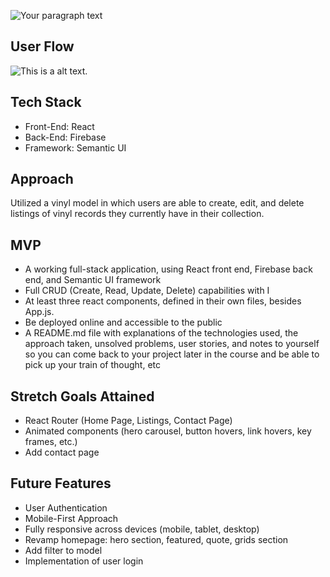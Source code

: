 ![Your paragraph text](https://user-images.githubusercontent.com/98721957/213816772-8185b13a-6255-4793-8332-54d078fd1f62.png)

## User Flow
![This is a alt text.](/vinyltracker/src/asset/New%20User%20Flow.svg "User flow map for app.")

## Tech Stack
* Front-End: React
* Back-End: Firebase
* Framework: Semantic UI


## Approach
Utilized a vinyl model in which users are able to create, edit, and delete listings of vinyl records they currently have in their collection.

## MVP
* A working full-stack application, using React front end, Firebase back end, and Semantic UI framework
* Full CRUD (Create, Read, Update, Delete) capabilities with I
* At least three react components, defined in their own files, besides App.js.
* Be deployed online and accessible to the public
* A README.md file with explanations of the technologies used, the approach taken, unsolved problems, user stories, and notes to yourself so you can come back to your project later in the course and be able to pick up your train of thought, etc

## Stretch Goals Attained
* React Router (Home Page, Listings, Contact Page)
* Animated components (hero carousel, button hovers, link hovers, key frames, etc.)
* Add contact page


## Future Features
* User Authentication 
* Mobile-First Approach
* Fully responsive across devices (mobile, tablet, desktop)
* Revamp homepage: hero section, featured, quote, grids section
* Add filter to model
* Implementation of user login



